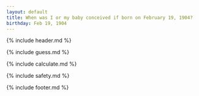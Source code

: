 ```yaml
---
layout: default
title: When was I or my baby conceived if born on February 19, 1904?
birthday: Feb 19, 1904
---
```


{% include header.md %}

{% include guess.md %}

{% include calculate.md %}

{% include safety.md %}

{% include footer.md %}



